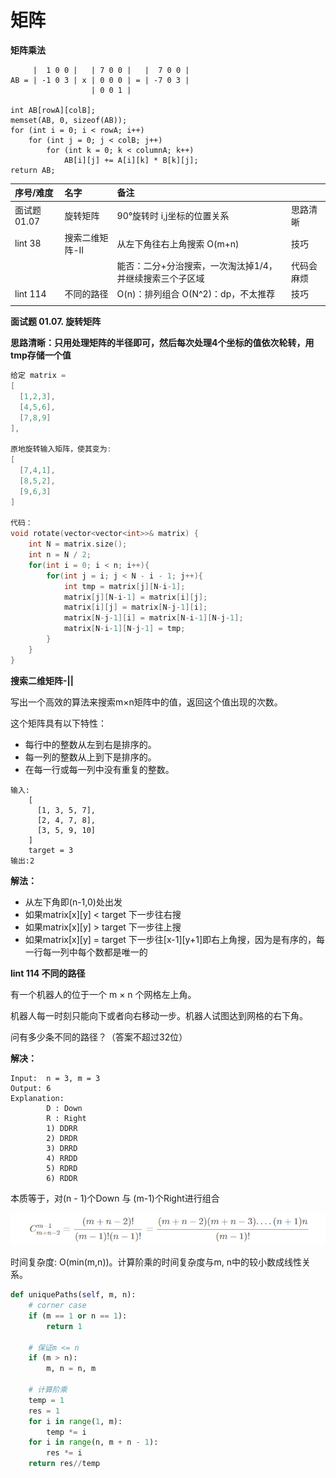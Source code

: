 # 矩阵

**矩阵乘法**

```text
     |  1 0 0 |   | 7 0 0 |   |  7 0 0 |
AB = | -1 0 3 | x | 0 0 0 | = | -7 0 3 |
                  | 0 0 1 | 

int AB[rowA][colB];
memset(AB, 0, sizeof(AB));
for (int i = 0; i < rowA; i++)
    for (int j = 0; j < colB; j++)
        for (int k = 0; k < columnA; k++)
            AB[i][j] += A[i][k] * B[k][j];
return AB;
```

| 序号/难度 | 名字 | 备注 |  |
| :--- | :--- | :--- | :--- |
| 面试题01.07 | 旋转矩阵 | 90°旋转时 i,j坐标的位置关系 | 思路清晰 |
| lint 38 | 搜索二维矩阵-II | 从左下角往右上角搜索 O\(m+n\) | 技巧 |
|  |  | 能否：二分+分治搜索，一次淘汰掉1/4，并继续搜索三个子区域 | 代码会麻烦 |
| lint 114 | 不同的路径 | O\(n\)：排列组合 O\(N^2\)：dp，不太推荐 | 技巧 |
|  |  |  |  |



**面试题 01.07. 旋转矩阵**

**思路清晰：只用处理矩阵的半径即可，然后每次处理4个坐标的值依次轮转，用tmp存储一个值**

```cpp
给定 matrix = 
[
  [1,2,3],
  [4,5,6],
  [7,8,9]
],

原地旋转输入矩阵，使其变为:
[
  [7,4,1],
  [8,5,2],
  [9,6,3]
]

代码：
void rotate(vector<vector<int>>& matrix) {
    int N = matrix.size(); 
    int n = N / 2;
    for(int i = 0; i < n; i++){
        for(int j = i; j < N - i - 1; j++){
            int tmp = matrix[j][N-i-1];
            matrix[j][N-i-1] = matrix[i][j];
            matrix[i][j] = matrix[N-j-1][i];
            matrix[N-j-1][i] = matrix[N-i-1][N-j-1];
            matrix[N-i-1][N-j-1] = tmp;
        }
    }
}
```

**搜索二维矩阵-\|\|**

写出一个高效的算法来搜索m×n矩阵中的值，返回这个值出现的次数。

这个矩阵具有以下特性：

* 每行中的整数从左到右是排序的。
* 每一列的整数从上到下是排序的。
* 在每一行或每一列中没有重复的整数。

```text
输入: 
    [ 
      [1, 3, 5, 7], 
      [2, 4, 7, 8], 
      [3, 5, 9, 10] 
    ] 
    target = 3 
输出:2 
```

**解法：**

* 从左下角即\(n-1,0\)处出发
* 如果matrix\[x\]\[y\] &lt; target 下一步往右搜
* 如果matrix\[x\]\[y\] &gt; target 下一步往上搜
* 如果matrix\[x\]\[y\] = target 下一步往\[x-1\]\[y+1\]即右上角搜，因为是有序的，每一行每一列中每个数都是唯一的

**lint 114 不同的路径**

有一个机器人的位于一个 m × n 个网格左上角。

机器人每一时刻只能向下或者向右移动一步。机器人试图达到网格的右下角。

问有多少条不同的路径？（答案不超过32位）

**解决：**

```text
Input:  n = 3, m = 3
Output: 6        
Explanation:
        D : Down
        R : Right
        1) DDRR
        2) DRDR
        3) DRRD
        4) RRDD
        5) RDRD
        6) RDDR
```

本质等于，对\(n - 1\)个Down 与 \(m-1\)个Right进行组合

![](../.gitbook/assets/v2-c731670d039be54132f5314d53161448_720w.png)

时间复杂度: O\(min\(m,n\)\)。计算阶乘的时间复杂度与m, n中的较小数成线性关系。

```python
def uniquePaths(self, m, n):
    # corner case
    if (m == 1 or n == 1):
        return 1

    # 保证m <= n
    if (m > n):
        m, n = n, m

    # 计算阶乘
    temp = 1
    res = 1
    for i in range(1, m):
        temp *= i
    for i in range(n, m + n - 1):
        res *= i
    return res//temp
```

